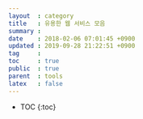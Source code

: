 ```yaml
---
layout  : category
title   : 유용한 웹 서비스 모음
summary : 
date    : 2018-02-06 07:01:45 +0900
updated : 2019-09-28 21:22:51 +0900
tag     : 
toc     : true
public  : true
parent  : tools
latex   : false
---
```

* TOC
{:toc}

